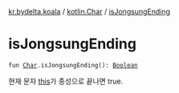 [kr.bydelta.koala](../index.md) / [kotlin.Char](index.md) / [isJongsungEnding](./is-jongsung-ending.md)

# isJongsungEnding

`fun `[`Char`](https://kotlinlang.org/api/latest/jvm/stdlib/kotlin/-char/index.html)`.isJongsungEnding(): `[`Boolean`](https://kotlinlang.org/api/latest/jvm/stdlib/kotlin/-boolean/index.html)

현재 문자 [this](is-jongsung-ending/-this-.md)가 종성으로 끝나면 true.

